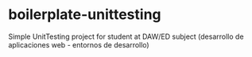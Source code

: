 # boilerplate-unittesting
Simple UnitTesting project for student at DAW/ED subject  (desarrollo de aplicaciones web - entornos de desarrollo)
